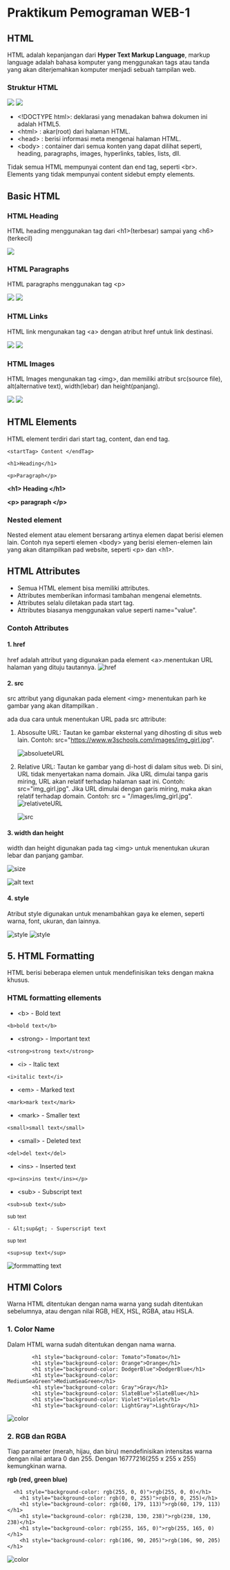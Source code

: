# Praktikum Pemograman WEB-1

## HTML

HTML adalah kepanjangan dari **Hyper Text Markup Language**, markup language adalah bahasa komputer yang menggunakan tags atau tanda yang akan diterjemahkan komputer menjadi sebuah tampilan web.

### Struktur HTML

<img src="./img/strukturHTML.png">
<img src="./img/pageStruktur.png">

- &lt;!DOCTYPE html&gt;: deklarasi yang menadakan bahwa dokumen ini adalah HTML5.
- &lt;html&gt; : akar(root) dari halaman HTML.
- &lt;head&gt; : berisi informasi meta mengenai halaman HTML.
- &lt;body&gt; : container dari semua konten yang dapat dilihat seperti, heading, paragraphs, images, hyperlinks, tables, lists, dll.

Tidak semua HTML mempunyai content dan end tag, seperti &lt;br&gt;. Elements yang tidak mempunyai content sidebut empty elements.

## Basic HTML

### HTML Heading

HTML heading menggunakan tag dari &lt;h1&gt;(terbesar) sampai yang &lt;h6&gt;(terkecil)

<img src="./img/heading.png">

### HTML Paragraphs

HTML paragraphs menggunakan tag &lt;p&gt;

<img src="./img/paragraph.png">
<img src="./img/paragraphHasil.png">

### HTML Links

HTML link mengunakan tag &lt;a&gt; dengan atribut href untuk link destinasi.

<img src="./img/link.png">
<img src="./img/linkHasil.png">

### HTML Images

HTML Images mengunakan tag &lt;img&gt;, dan memiliki atribut src(source file), alt(alternative text), width(lebar) dan height(panjang).

<img src="./img/image.png">
<img src="./img/imageHasil.png">

## HTML Elements

HTML element terdiri dari start tag, content, dan end tag.

```
<startTag> Content </endTag>
```

```
<h1>Heading</h1>
```

```
<p>Paragraph</p>
```

**&lt;h1&gt; Heading &lt;/h1&gt;**

**&lt;p&gt; paragraph &lt;/p&gt;**

### Nested element

Nested element atau element bersarang artinya elemen dapat berisi elemen lain. Contoh nya seperti elemen &lt;body&gt; yang berisi elemen-elemen lain yang akan ditampilkan pad website, seperti &lt;p&gt; dan &lt;h1&gt;.

## HTML Attributes

- Semua HTML element bisa memiliki attributes.
- Attributes memberikan informasi tambahan mengenai elemetnts.
- Attributes selalu diletakan pada start tag.
- Attributes biasanya menggunakan value seperti name="value".

### Contoh Attributes

#### 1. href

href adalah attribut yang digunakan pada element &lt;a&gt;.menentukan URL halaman yang dituju tautannya.
![href](./img/href.png)

#### 2. src

src attribut yang digunakan pada element &lt;img&gt; menentukan parh ke gambar yang akan ditampilkan .

ada dua cara untuk menentukan URL pada src attribute:

1. Absosulte URL:
   Tautan ke gambar eksternal yang dihosting di situs web lain. Contoh: src="https://www.w3schools.com/images/img_girl.jpg".

   ![absolueteURL](/img/absoluteSRC.png)

2. Relative URL: Tautan ke gambar yang di-host di dalam situs web. Di sini, URL tidak menyertakan nama domain. Jika URL dimulai tanpa garis miring, URL akan relatif terhadap halaman saat ini. Contoh: src="img_girl.jpg". Jika URL dimulai dengan garis miring, maka akan relatif terhadap domain. Contoh: src = "/images/img_girl.jpg".
   ![relativeteURL](/img/relativeSRC.png)

   ![src](/img/src.png)

#### 3. width dan height

width dan height digunakan pada tag &lt;img&gt; untuk menentukan ukuran lebar dan panjang gambar.

![size](/img/width&height.png)

![alt text](w&h.png)

#### 4. style

Atribut style digunakan untuk menambahkan gaya ke
elemen, seperti warna, font, ukuran, dan lainnya.

![style](/img/style.png)
![style](/img/hasilStyle.png)

## 5. HTML Formatting

HTML berisi beberapa elemen untuk mendefinisikan teks dengan makna khusus.

### HTML formatting ellements

- &lt;b&gt; - Bold text

```
<b>bold text</b>
```

- &lt;strong&gt; - Important text

```
<strong>strong text</strong>
```

- &lt;i&gt; - Italic text

```
<i>italic text</i>
```

- &lt;em&gt; - Marked text

```
<mark>mark text</mark>
```

- &lt;mark&gt; - Smaller text

```
<small>small text</small>
```

- &lt;small&gt; - Deleted text

```
<del>del text</del>
```

- &lt;ins&gt; - Inserted text

```
<p><ins>ins text</ins></p>
```

- &lt;sub&gt; - Subscript text

```
<sub>sub text</sub>
```

<sub>sub text</sub>

```
- &lt;sup&gt; - Superscript text
```

<sup>sup text</sup>

```
<sup>sup text</sup>
```

![formmatting text](/img/formatting.png)

## HTMl Colors

Warna HTML ditentukan dengan nama warna yang sudah ditentukan sebelumnya, atau dengan nilai RGB, HEX, HSL, RGBA, atau HSLA.

### 1. Color Name

Dalam HTML warna sudah ditentukan dengan nama warna.

```
        <h1 style="background-color: Tomato">Tomato</h1>
        <h1 style="background-color: Orange">Orange</h1>
        <h1 style="background-color: DodgerBlue">DodgerBlue</h1>
        <h1 style="background-color: MediumSeaGreen">MediumSeaGreen</h1>
        <h1 style="background-color: Gray">Gray</h1>
        <h1 style="background-color: SlateBlue">SlateBlue</h1>
        <h1 style="background-color: Violet">Violet</h1>
        <h1 style="background-color: LightGray">LightGray</h1>

```

![color](/img/color-name.png)

### 2. RGB dan RGBA

Tiap parameter (merah, hijau, dan biru) mendefinisikan intensitas warna dengan nilai antara 0 dan 255. Dengan 16777216(255 x 255 x 255) kemungkinan warna.

**rgb (red, green blue)**

```
  <h1 style="background-color: rgb(255, 0, 0)">rgb(255, 0, 0)</h1>
    <h1 style="background-color: rgb(0, 0, 255)">rgb(0, 0, 255)</h1>
    <h1 style="background-color: rgb(60, 179, 113)">rgb(60, 179, 113)</h1>
    <h1 style="background-color: rgb(238, 130, 238)">rgb(238, 130, 238)</h1>
    <h1 style="background-color: rgb(255, 165, 0)">rgb(255, 165, 0)</h1>
    <h1 style="background-color: rgb(106, 90, 205)">rgb(106, 90, 205)</h1>

```

![color](/img/color-name.png)
